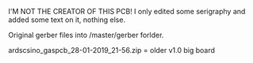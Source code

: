 I'M NOT THE CREATOR OF THIS PCB! I only edited some serigraphy and added some text on it, nothing else.

Original gerber files into /master/gerber forlder.

ardscsino_gaspcb_28-01-2019_21-56.zip = older v1.0 big board
